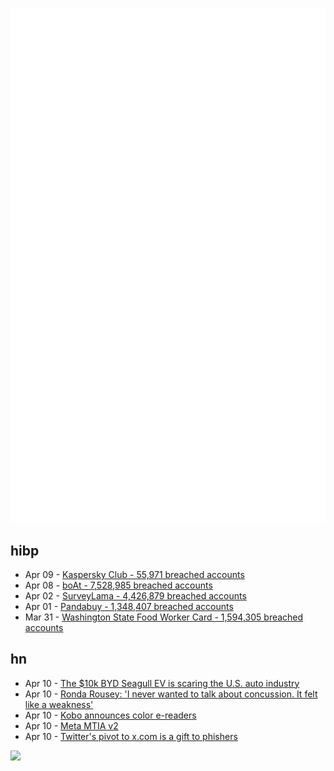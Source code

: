 ![Metrics](https://raw.githubusercontent.com/phixion/phixion/master/metrics.svg)

## hibp

<!--
for https://github.com/phixion/phixion/blob/main/.github/workflows/feeds.yml
-->
<!--START_SECTION:haveibeenpwnd-->
- Apr 09 - [Kaspersky Club - 55,971 breached accounts](https://haveibeenpwned.com/PwnedWebsites#KasperskyClub)
- Apr 08 - [boAt - 7,528,985 breached accounts](https://haveibeenpwned.com/PwnedWebsites#boAt)
- Apr 02 - [SurveyLama - 4,426,879 breached accounts](https://haveibeenpwned.com/PwnedWebsites#SurveyLama)
- Apr 01 - [Pandabuy - 1,348,407 breached accounts](https://haveibeenpwned.com/PwnedWebsites#Pandabuy)
- Mar 31 - [Washington State Food Worker Card - 1,594,305 breached accounts](https://haveibeenpwned.com/PwnedWebsites#WashingtonStateFoodWorkerCard)
<!--END_SECTION:haveibeenpwnd-->

## hn

<!--
for https://github.com/phixion/phixion/blob/main/.github/workflows/feeds.yml
-->
<!--START_SECTION:hn-->
- Apr 10 - [The $10k BYD Seagull EV is scaring the U.S. auto industry](https://www.teslarati.com/10000-byd-seagull-us-auto/)
- Apr 10 - [Ronda Rousey: 'I never wanted to talk about concussion. It felt like a weakness'](https://www.theguardian.com/sport/2024/mar/31/ronda-rousey-i-never-wanted-to-talk-about-concussion-it-felt-like-a-weakness)
- Apr 10 - [Kobo announces color e-readers](https://www.theverge.com/2024/4/10/24124411/kobo-libra-colour-clara-colour-e-reader-kindle-e-ink)
- Apr 10 - [Meta MTIA v2](https://ai.meta.com/blog/next-generation-meta-training-inference-accelerator-AI-MTIA/)
- Apr 10 - [Twitter's pivot to x.com is a gift to phishers](https://krebsonsecurity.com/2024/04/twitters-clumsy-pivot-to-x-com-is-a-gift-to-phishers/)
<!--END_SECTION:hn-->

<!--
for https://yhype.me
-->
![](https://hit.yhype.me/github/profile?user_id=13013670)
